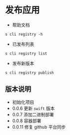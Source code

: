 # 发布应用

- 帮助文档

```shell
s cli registry -h
```

- 已发布列表

```shell
s cli registry list
```

- 发布新版本

```shell
s cli registry publish
```

## 版本说明

- 初始化项目
- 0.0.6 更新 `swift` 版本
- 0.0.7 添加二进制部署
- 0.0.8 容器部署
- 0.0.11 修复 github 平台同步
